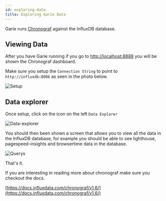 ```yaml
---
id: exploring-data
title: Exploring Garie Data
---
```


Garie runs [Chronograf](https://www.influxdata.com/time-series-platform/chronograf/) against the InfluxDB database.

## Viewing Data

After you have Garie running if you go to [http://localhost:8888](http://localhost:8888) you will be shown the Chronograf dashboard.

Make sure you setup the `Connection String` to point to `http://influxdb:8086` as seen in the photo below.

![Setup](/img/docs/chronograf/setup.png "Setup")

## Data explorer

Once setup, click on the icon on the left `Data Explorer`

![Data-explorer](/img/docs/chronograf/data-explorer.png "Data-explorer")

You should then been shown a screen that allows you to view all the data in the InfluxDB database, for example you should be able to see lighthouse, pagespeed-insights and browsertime data in the database.

![Querys](/img/docs/chronograf/query.png "query")

That's it.

If you are interesting in reading more about chronograf make sure you checkout the docs.

[https://docs.influxdata.com/chronograf/v1.6/](https://docs.influxdata.com/chronograf/v1.6/)
